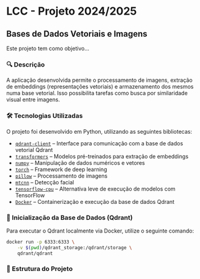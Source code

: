 # LCC - Projeto 2024/2025  
## Bases de Dados Vetoriais e Imagens

Este projeto tem como objetivo...

### 🔍 Descrição

A aplicação desenvolvida permite o processamento de imagens, extração de embeddings (representações vetoriais) e armazenamento dos mesmos numa base vetorial. Isso possibilita tarefas como busca por similaridade visual entre imagens.

### 🛠️ Tecnologias Utilizadas

O projeto foi desenvolvido em Python, utilizando as seguintes bibliotecas:

- [`qdrant-client`](https://github.com/qdrant/qdrant-client) – Interface para comunicação com a base de dados vetorial Qdrant
- [`transformers`](https://github.com/huggingface/transformers) – Modelos pré-treinados para extração de embeddings
- [`numpy`](https://numpy.org/) – Manipulação de dados numéricos e vetores
- [`torch`](https://pytorch.org/) – Framework de deep learning
- [`pillow`](https://python-pillow.org/) – Processamento de imagens
- [`mtcnn`](https://github.com/ipazc/mtcnn) – Detecção facial
- [`tensorflow-cpu`](https://www.tensorflow.org/) – Alternativa leve de execução de modelos com TensorFlow
- [`Docker`](https://www.docker.com/) – Containerização e execução da base de dados Qdrant

### 🐳 Inicialização da Base de Dados (Qdrant)

Para executar o Qdrant localmente via Docker, utilize o seguinte comando:

```bash
docker run -p 6333:6333 \
    -v $(pwd)/qdrant_storage:/qdrant/storage \
    qdrant/qdrant
```

### 📁 Estrutura do Projeto